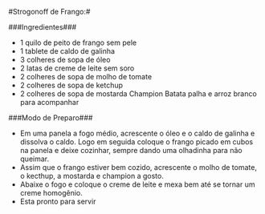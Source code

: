 #Strogonoff de Frango:#

###Ingredientes###

 - 1 quilo de peito de frango sem pele
 - 1 tablete de caldo de galinha
 - 3 colheres de sopa de óleo
 - 2 latas de creme de leite sem soro
 - 2 colheres de sopa de molho de tomate
 - 2 colheres de sopa de ketchup
 - 2 colheres de sopa de mostarda
Champion
Batata palha e arroz branco para acompanhar

###Modo de Preparo###

 - Em uma panela a fogo médio, acrescente o óleo e o caldo de galinha e dissolva o caldo. Logo em seguida coloque o frango picado em cubos na panela e deixe cozinhar, sempre dando uma olhadinha para não queimar.
 - Assim que o frango estiver bem cozido, acrescente o molho de tomate, o kecthup, a mostarda e champion a gosto.
 - Abaixe o fogo e coloque o creme de leite e mexa bem até se tornar um creme homogênio.
 - Esta pronto para servir

